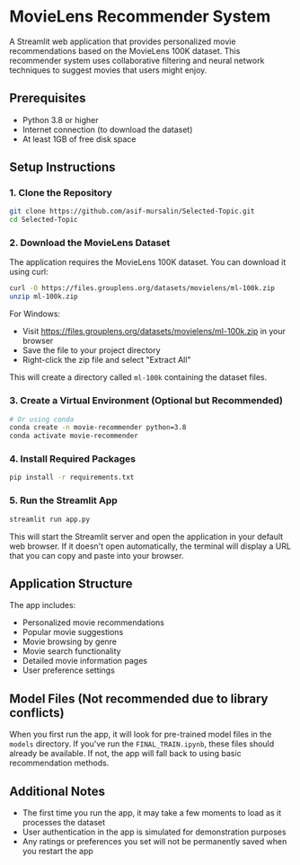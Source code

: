 # MovieLens Recommender System

A Streamlit web application that provides personalized movie recommendations based on the MovieLens 100K dataset. This recommender system uses collaborative filtering and neural network techniques to suggest movies that users might enjoy.

## Prerequisites

- Python 3.8 or higher
- Internet connection (to download the dataset)
- At least 1GB of free disk space

## Setup Instructions

### 1. Clone the Repository

```bash
git clone https://github.com/asif-mursalin/Selected-Topic.git
cd Selected-Topic
```

### 2. Download the MovieLens Dataset

The application requires the MovieLens 100K dataset. You can download it using curl:

```bash
curl -O https://files.grouplens.org/datasets/movielens/ml-100k.zip
unzip ml-100k.zip
```

For Windows:

- Visit https://files.grouplens.org/datasets/movielens/ml-100k.zip in your browser
- Save the file to your project directory
- Right-click the zip file and select "Extract All"

This will create a directory called `ml-100k` containing the dataset files.

### 3. Create a Virtual Environment (Optional but Recommended)

```bash
# Or using conda
conda create -n movie-recommender python=3.8
conda activate movie-recommender
```

### 4. Install Required Packages

```bash
pip install -r requirements.txt
```

### 5. Run the Streamlit App

```bash
streamlit run app.py
```

This will start the Streamlit server and open the application in your default web browser. If it doesn't open automatically, the terminal will display a URL that you can copy and paste into your browser.

## Application Structure

The app includes:

- Personalized movie recommendations
- Popular movie suggestions
- Movie browsing by genre
- Movie search functionality
- Detailed movie information pages
- User preference settings

## Model Files (Not recommended due to library conflicts)

When you first run the app, it will look for pre-trained model files in the `models` directory. If you've run the `FINAL_TRAIN.ipynb`, these files should already be available. If not, the app will fall back to using basic recommendation methods.


## Additional Notes

- The first time you run the app, it may take a few moments to load as it processes the dataset
- User authentication in the app is simulated for demonstration purposes
- Any ratings or preferences you set will not be permanently saved when you restart the app